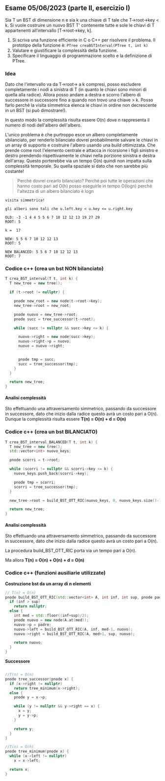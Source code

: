 ## Esame 05/06/2023 (parte II, esercizio I)

Sia T un BST di dimensione n e sia k una chiave di T tale che T->root->key < k. Si vuole costruire un nuovo BST T' contenente tutte e sole le chiavi di T appartenenti all’intervallo [T->root->key, k].

1. Si scriva una funzione efficiente in C o C++ per risolvere il problema. Il prototipo della funzione è: `PTree creaBSTInterval(PTree t, int k)`
2. Valutare e giustificare la complessità della funzione.
3. Specificare il linguaggio di programmazione scelto e la definizione di PTree.

### Idea


Dato che l'intervallo va da T->root-> a k compresi, posso escludere completamente i nodi a sinistra di T (in quanto le chiavi sono minori di quella alla radice). Allora posso andare a destra e scorro l'albero di successore in successore fino a quando non trovo una chiave > k. Posso farlo perché la visita simmetrica elenca le chiavi in ordine non decrescente in un BST (si può dimostrare!).

In questo modo la complessità risulta essere O(n) dove n rappresenta il numero di nodi dell'albero dell'albero.

L'unico problema è che purtroppo esce un albero completamente sbilanciato, per renderlo bilanciato dovrei probabilmente salvare le chiavi in un array di supporto e costruire l'albero usando una build ottimizzata. Che prende come root l'elemento centrale e attacca in ricorsione i figli sinistro e destro prendendo rispettivamente le chiavi nella porzione sinistra e destra dell'array. Questo porterebbe via un tempo O(n) quindi non impatta sulla complessità temporale. Su quella spaziale si dato che non sarebbe più costante!

> Perché dovrei crearlo bilanciato? Perché poi tutte le operazioni che hanno costo pari ad O(h) posso eseguirle in tempo O(logn) perché l'altezza di un albero bilanciato è logn

```
visita simmetrica!

gli alberi sono tali che u.left.key < u.key <= u.right.key

OLD: -3 -1 4 4 5 5 6 7 10 12 12 13 19 27 29 
ROOT: 5

k =  17

NEW: 5 5 6 7 10 12 12 13 
ROOT: 5

NEW BALANCED: 5 5 6 7 10 12 12 13 
ROOT: 7

```

### Codice c++ (crea un bst NON bilanciato)

```c++
T crea_BST_interval(T t, int k) {
  T new_tree = new tree();

  if (t->root != nullptr) {

    pnode new_root = new node(t->root->key);
    new_tree->root = new_root;

    pnode nuovo = new_tree->root;
    pnode succ = tree_successor(t->root);

    while (succ != nullptr && succ->key <= k) {

      nuovo->right = new node(succ->key);
      nuovo->right->p = nuovo;
      nuovo = nuovo->right;
      

      pnode tmp = succ;
      succ = tree_successor(tmp);
    }
  }

  return new_tree;
}
```

#### Analisi complessità

Sto effettuando una attraversamento simmetrico, passando da successore in successore, dato che inizio dalla radice questo avrà un costo pari a O(n). Dunque la complessità risulta essere **T(n) = O(n) + d = O(n)**


### Codice c++ (crea un bst BILANCIATO)

```c++
T crea_BST_interval_BALANCED(T t, int k) {
  T new_tree = new tree();
  std::vector<int> nuovo_keys;

  pnode scorri = t->root;

  while (scorri != nullptr && scorri->key <= k) {
    nuovo_keys.push_back(scorri->key);

    pnode tmp = scorri;
    scorri = tree_successor(tmp);
  }

  new_tree->root = build_BST_OTT_RIC(nuovo_keys, 0, nuovo_keys.size()-1, nullptr);

  return new_tree;
}
```

#### Analisi complessità

Sto effettuando una attraversamento simmetrico, passando da successore in successore, dato che inizio dalla radice questo avrà un costo pari a O(n).

La procedura build_BST_OTT_RIC porta via un tempo pari a O(n).

Ma allora **T(n) = O(n) + O(n) + d = O(n)**


### Codice c++ (funzioni ausiliarie utilizzate)

**Costruzione bst da un array di n elementi**

```c++
// T(n) = O(n)
pnode build_BST_OTT_RIC(std::vector<int> A, int inf, int sup, pnode padre) {
  if (inf > sup)
    return nullptr;
  else {
    int med = std::floor((inf+sup)/2);
    pnode nuovo = new node(A.at(med));
    nuovo->p = padre;
    nuovo->left = build_BST_OTT_RIC(A, inf, med-1, nuovo);
    nuovo->right = build_BST_OTT_RIC(A, med+1, sup, nuovo);

    return nuovo;
  }
}
```

**Successore**

```c++

//T(n) = O(n)
pnode tree_successor(pnode x) {
  if (x->right != nullptr)
    return tree_minimum(x->right);
  else {
    pnode y = x->p;

    while (y != nullptr && y->right == x) {
      x = y;
      y = y->p;
    }

    return y;
  }
}

//T(n) = O(h)
pnode tree_minimum(pnode x) {
  while (x->left != nullptr)
    x = x->left;

  return x;
}
```